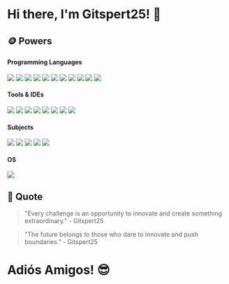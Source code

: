 # Hi there, I'm Gitspert25! 👋

## 🪙 Powers
#### Programming Languages
<p>
  <img src="https://img.shields.io/badge/HTML-%23E34F26.svg?&style=for-the-badge&logo=html5&logoColor=white"/>
  <img src="https://img.shields.io/badge/CSS-%231572B6.svg?&style=for-the-badge&logo=css3&logoColor=white"/>
  <img src="https://img.shields.io/badge/PHP-%23777BB4.svg?&style=for-the-badge&logo=php&logoColor=white"/>
  <img src="https://img.shields.io/badge/Bash/Shell-%234EAA25.svg?&style=for-the-badge&logo=gnubash&logoColor=white"/>
  <img src="https://img.shields.io/badge/Python-%233776AB.svg?&style=for-the-badge&logo=python&logoColor=white"/>
  <img src="https://img.shields.io/badge/SQL-%2300C7B7.svg?&style=for-the-badge&logo=sqlite&logoColor=white"/>
  <img src="https://img.shields.io/badge/Markdown-%23000000.svg?&style=for-the-badge&logo=markdown&logoColor=white"/>
  <img src="https://img.shields.io/badge/Mermaid-pink?style=for-the-badge&logo=code-branch&logoColor=white"/>
  <img src="https://img.shields.io/badge/JSON-%23000000.svg?&style=for-the-badge&logo=json&logoColor=white"/>
  <img src="https://img.shields.io/badge/YAML-%23007ACC.svg?&style=for-the-badge&logo=yaml&logoColor=white"/>
  <img src="https://img.shields.io/badge/XML-orange?style=for-the-badge&logo=xml&logoColor=white"/>
</p>

#### Tools & IDEs
<p>
  <img src="https://img.shields.io/badge/GitBash-%23F05032.svg?&style=for-the-badge&logo=git&logoColor=white"/>
  <img src="https://img.shields.io/badge/GitHub-%23121011.svg?&style=for-the-badge&logo=github&logoColor=white"/>
  <img src="https://img.shields.io/badge/VS%20Code-%23007ACC.svg?&style=for-the-badge&logo=visual-studio-code&logoColor=white"/>
  <img src="https://img.shields.io/badge/Scratch-%23F7A028.svg?&style=for-the-badge&logo=scratch&logoColor=white"/>
  <img src="https://img.shields.io/badge/Word-%232B579A.svg?&style=for-the-badge&logo=microsoft-word&logoColor=white"/>
  <img src="https://img.shields.io/badge/Excel-%23217C3.svg?&style=for-the-badge&logo=microsoft-excel&logoColor=white"/>
  <img src="https://img.shields.io/badge/PowerPoint-%23B7472A.svg?&style=for-the-badge&logo=microsoft-powerpoint&logoColor=white"/>
  <img src="https://img.shields.io/badge/OneNote-%237B1FA2.svg?&style=for-the-badge&logo=microsoft-onenote&logoColor=white"/>
</p>

#### Subjects
<p>
  <img src="https://img.shields.io/badge/Web_Development-%23333?style=for-the-badge&logo=html5&logoColor=white"/>
  <img src="https://img.shields.io/badge/Computer_Science-%230074C1.svg?style=for-the-badge&logo=expensify&logoColor=white"/>
  <img src="https://img.shields.io/badge/Web_Design-%23FF4088?style=for-the-badge&logo=figma&logoColor=white"/>
  <img src="https://img.shields.io/badge/Data_Science-%233F4A89?style=for-the-badge&logo=databricks&logoColor=white"/>
  <img src="https://img.shields.io/badge/Cloud_Computing-%230073C1?style=for-the-badge&logo=cloudflare&logoColor=white"/>
</p>

#### OS
<p>
  <img src="https://img.shields.io/badge/Windows-%230078D6.svg?&style=for-the-badge&logo=windows&logoColor=white"/>
</p>

## 💬 Quote
> "Every challenge is an opportunity to innovate and create something extraordinary." - Gitspert25

> "The future belongs to those who dare to innovate and push boundaries." - Gitspert25

# Adiós Amigos! 😎
